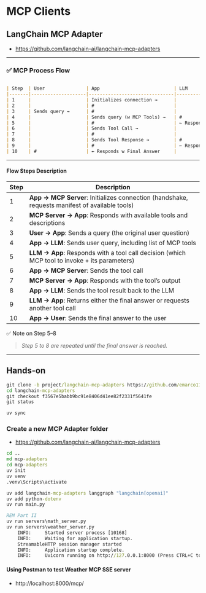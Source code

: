 # MCP Clients

## LangChain MCP Adapter 

- https://github.com/langchain-ai/langchain-mcp-adapters

---

### ✅ MCP Process Flow

```markdown

| Step  | User               | App                           | LLM                           | MCP Server                      |
|-------|--------------------|-------------------------------|-------------------------------|---------------------------------|
| 1     |                    | Initializes connection →      |                               | #                               |
| 2     |                    | #                             |                               | ← Responds w available tools    |
| 3     | Sends query →      | #                             |                               |                                 |
| 4     |                    | Sends query (w MCP Tools) →   | #                             |                                 |
| 5     |                    | #                             | ← Responds with Tool Call     |                                 |
| 6     |                    | Sends Tool Call →             |                               | #                               |
| 7     |                    | #                             |                               | ← Responds with tool response   |
| 8     |                    | Sends Tool Response →         | #                             |                                 |
| 9     |                    | #                             | ← Responds w Final Answer     |                                 |
| 10    | #                  | ← Responds w Final Answer     |                               |                                 |
```

---

#### Flow Steps Description

| Step | Description                                                                                    |
| ---- | ---------------------------------------------------------------------------------------------- |
| 1    | **App → MCP Server**: Initializes connection (handshake, requests manifest of available tools) |
| 2    | **MCP Server → App**: Responds with available tools and descriptions                           |
| 3    | **User → App**: Sends a query (the original user question)                                     |
| 4    | **App → LLM**: Sends user query, including list of MCP tools                                   |
| 5    | **LLM → App**: Responds with a tool call decision (which MCP tool to invoke + its parameters)  |
| 6    | **App → MCP Server**: Sends the tool call                                                      |
| 7    | **MCP Server → App**: Responds with the tool’s output                                          |
| 8    | **App → LLM**: Sends the tool result back to the LLM                                           |
| 9    | **LLM → App**: Returns either the final answer or requests another tool call                   |
| 10   | **App → User**: Sends the final answer to the user         

✅ Note on Step 5–8

> *Step 5 to 8 are repeated until the final answer is reached.*

---

## Hands-on

```cmd for Reference ONLY
git clone -b project/langchain-mcp-adapters https://github.com/emarco177/mcp-crash-course.git langchain-mcp-adapters
cd langchain-mcp-adapters
git checkout f3567e5babb9bc91e8406d41ee82f2331f5641fe
git status

uv sync

```

### Create a new MCP Adapter folder
- https://github.com/langchain-ai/langchain-mcp-adapters

```cmd
cd ..
md mcp-adapters
cd mcp-adapters
uv init
uv venv
.venv\Scripts\activate

uv add langchain-mcp-adapters langgraph "langchain[openai]"
uv add python-dotenv
uv run main.py

REM Part II
uv run servers\math_server.py
uv run servers\weather_server.py
    INFO:     Started server process [10168]
    INFO:     Waiting for application startup.
    StreamableHTTP session manager started
    INFO:     Application startup complete.
    INFO:     Uvicorn running on http://127.0.0.1:8000 (Press CTRL+C to quit)
```

#### Using Postman to test Weather MCP SSE server

- http://localhost:8000/mcp/
